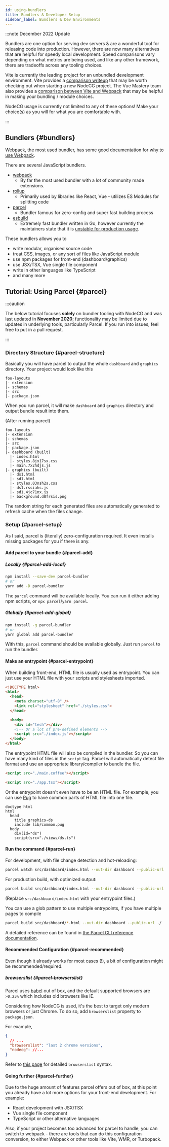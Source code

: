 ```yaml
---
id: using-bundlers
title: Bundlers & Developer Setup
sidebar_label: Bundlers & Dev Environments
---
```


:::note December 2022 Update

Bundlers are one option for serving dev servers & are a wonderful tool for releasing code into production. However, there are now many alternatives that are helpful for speedy local development. Speed comparisons vary depending on what metrics are being used, and like any other framework, there are tradeoffs across any tooling choices.

Vite is currently the leading project for an unbundled development environment. Vite provides a [comparison writeup](https://vitejs.dev/guide/why.html) that may be worth checking out when starting a new NodeCG project. The Vue Mastery team also provides a [comparison between Vite and Webpack](https://www.vuemastery.com/blog/vite-vs-webpack/) that may be helpful in making your bundling / module choices. 

NodeCG usage is currently not limited to any of these options! Make your choice(s) as you will for what you are comfortable with.

:::

## Bundlers {#bundlers}

Webpack, the most used bundler, has some good documentation for [why to use Webpack](https://webpack.js.org/concepts/why-webpack).

There are several JavaScript bundlers.

- [webpack](https://github.com/webpack/webpack)
  - By far the most used bundler with a lot of community made extensions.
- [rollup](https://github.com/rollup/rollup)
  - Primarily used by libraries like React, Vue - utilizes ES Modules for splitting code
- [parcel](https://github.com/parcel-bundler/parcel)
  - Bundler famous for zero-config and super fast building process
- [esbuild](https://esbuild.github.io/)
  - Extremely fast bundler written in Go, however currently the maintainers state that it is [unstable for production usage](https://esbuild.github.io/faq/#production-readiness). 

These bundlers allows you to

- write modular, organised source code
- treat CSS, images, or any sort of files like JavaScript module
- use npm packages for front-end (dashboard/graphics)
- use JSX/TSX, Vue single file component
- write in other languages like TypeScript
- and many more

## Tutorial: Using Parcel {#parcel}

:::caution

The below tutorial focuses **solely** on bundler tooling with NodeCG and was last updated in **November 2020**; functionality may be limited due to updates in underlying tools, particularly Parcel. If you run into issues, feel free to put in a pull request.

:::

### Directory Structure {#parcel-structure}

Basically you will have parcel to output the whole `dashboard` and `graphics`
directory. Your project would look like this

```folders
foo-layouts
|- extension
|- schemas
|- src
|- package.json
```

When you run parcel, it will make `dashboard` and `graphics` directory and
output bundle result into them.

(After running parcel)

```folders
foo-layouts
|- extension
|- schemas
|- src
|- package.json
|- dashboard (built)
  |- index.html
  |- styles.8jx17sx.css
  |- main.7x2hdjs.js
|- graphics (built)
  |- ds1.html
  |- sd1.html
  |- styles.03nsh2s.css
  |- ds1.rssiahs.js
  |- sd1.4jc71nx.js
  |- background.d8frsis.png
```

The random string for each generated files are automatically generated to
refresh cache when the files change.

### Setup {#parcel-setup}

As I said, parcel is (literally) zero-configuration required. It even installs
missing packages for you if there is any.

#### Add parcel to your bundle {#parcel-add}

##### Locally {#parcel-add-local}

```bash
npm install --save-dev parcel-bundler
# or
yarn add -D parcel-bundler
```

The `parcel` command will be available locally. You can run it either adding
npm scripts, or `npx parcel`/`yarn parcel`.

##### Globally {#parcel-add-global}

```bash
npm install -g parcel-bundler
# or
yarn global add parcel-bundler
```

With this, `parcel` command should be available globally. Just run `parcel` to
run the bundler.

#### Make an entrypoint {#parcel-entrypoint}

When building front-end, HTML file is usually used as entrypoint. You can just
use your HTML file with your scripts and stylesheets imported.

```html
<!DOCTYPE html>
<html>
  <head>
    <meta charset="utf-8" />
    <link rel="stylesheet" href="./styles.css">
  </head>

  <body>
    <div id="tech"></div>
    <!-- Or a lot of pre-defined elements -->
    <script src="./index.js"></script>
  </body>
</html>
```

The entrypoint HTML file will also be compiled in the bundler. So you can have many
kind of files in the `script` tag. Parcel will automatically detect file format
and use an appropriate library/compiler to bundle the file.

```html
<script src="./main.coffee"></script>
```

```html
<script src="./app.tsx"></script>
```

Or the entrypoint doesn't even have to be an HTML file. For example, you can use
[Pug](https://pugjs.org/api/getting-started.html) to have common parts of HTML file into one file.

```pug
doctype html
html
  head
    title graphics-ds
    include lib/common.pug
  body
    div(id="ds")
    script(src="./views/ds.ts")
```

#### Run the command {#parcel-run}

For development, with file change detection and hot-reloading:

```bash
parcel watch src/dashboard/index.html --out-dir dashboard --public-url ./
```

For production build, with optimized output:

```bash
parcel build src/dashboard/index.html --out-dir dashboard --public-url ./
```

(Replace `src/dashboard/index.html` with your entrypoint files.)

You can use a glob pattern to use multiple entrypoints, if you have multiple pages
to compile

```bash
parcel build src/dashboard/*.html --out-dir dashboard --public-url ./
```

A detailed reference can be found in [the Parcel CLI reference documentation](https://parceljs.org/features/cli).

#### Recommended Configuration {#parcel-recommended}

Even though it already works for most cases (!), a bit of configuration might be
recommended/required.

##### browserslist {#parcel-browserslist}

Parcel uses [babel](https://babeljs.io/) out of box, and the default supported
browsers are `>0.25%` which includes old browsers like IE.

Considering how NodeCG is used, it's the best to target only modern browsers or
just Chrome. To do so, add `browserslist` property to `package.json`.

For example,

```json
{
  // ...
  "browserslist": "last 2 chrome versions",
  "nodecg": //...
}
```

Refer to [this page](https://github.com/browserslist/browserslist#full-list) for
detailed `browserslist` syntax.

#### Going further {#parcel-further}

Due to the huge amount of features parcel offers out of box, at this point you
already have a lot more options for your front-end development. For example:

- React development with JSX/TSX
- Vue single file component
- TypeScript or other alternative languages

Also, if your project becomes too advanced for parcel to handle, you can switch
to webpack - there are tools that can do this configuration conversion, to either Webpack or other tools like Vite, WMR, or Turbopack.
